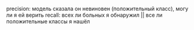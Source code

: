 precision:
модель сказала он невиновен (положительный класс), могу ли я ей верить
recall:
всех ли больных я обнаружил || все ли положительные классы я нашёл